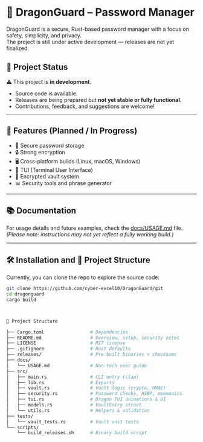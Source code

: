 # 🐉 DragonGuard – Password Manager

DragonGuard is a secure, Rust-based password manager with a focus on safety, simplicity, and privacy.  
The project is still under active development — releases are not yet finalized.

## 🚧 Project Status
⚠️ This project is **in development**.  
- Source code is available.  
- Releases are being prepared but **not yet stable or fully functional**.  
- Contributions, feedback, and suggestions are welcome!

---

## 📖 Features (Planned / In Progress)
- 🔑 Secure password storage  
- 🔒 Strong encryption  
- 🖥️ Cross-platform builds (Linux, macOS, Windows)  
- 🐉 TUI (Terminal User Interface)  
- 📂 Encrypted vault system  
- 📊 Security tools and phrase generator 

---

## 📚 Documentation
For usage details and future examples, check the [docs/USAGE.md](docs/USAGE.md) file.  
*(Please note: instructions may not yet reflect a fully working build.)*

---


## 🛠️ Installation and 📂 Project Structure
Currently, you can clone the repo to explore the source code:

```bash
git clone https://github.com/cyber-excel10/DragonGuard/git
cd dragonguard
cargo build



📂 Project Structure

├── Cargo.toml                 # Dependencies
├── README.md                  # Overview, setup, security notes
├── LICENSE                    # MIT license
├── .gitignore                 # Rust defaults
├── releases/                  # Pre-built binaries + checksums
├── docs/
│   └── USAGE.md               # Non-tech user guide
├── src/
│   ├── main.rs                # CLI entry (clap)
│   ├── lib.rs                 # Exports
│   ├── vault.rs               # Vault logic (crypto, HMAC)
│   ├── security.rs            # Password checks, HIBP, mnemonics
│   ├── tui.rs                 # Dragon TUI animations & UI
│   ├── models.rs              # VaultEntry struct
│   └── utils.rs               # Helpers & validation
├── tests/
│   └── vault_tests.rs         # Vault unit tests
└── scripts/
    └── build_releases.sh      # Binary build script

